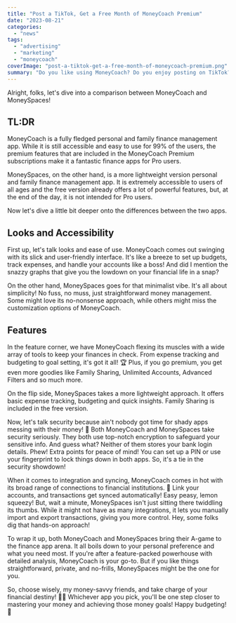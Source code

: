 ```yaml
---
title: "Post a TikTok, Get a Free Month of MoneyCoach Premium"
date: "2023-08-21"
categories: 
  - "news"
tags: 
  - "advertising"
  - "marketing"
  - "moneycoach"
coverImage: "post-a-tiktok-get-a-free-month-of-moneycoach-premium.png"
summary: "Do you like using MoneyCoach? Do you enjoy posting on TikTok? Combine both of these things and get rewarded with free MoneyCoach Premium subscriptions."
---
```

Alright, folks, let's dive into a comparison between MoneyCoach and MoneySpaces!

## TL:DR
MoneyCoach is a fully fledged personal and family finance management app. While it is still accessible and easy to use for 99% of the users, the premium features that are included in the MoneyCoach Premium subscriptions make it a fantastic finance apps for Pro users. 

MoneySpaces, on the other hand, is a more lightweight version personal and family finance management app. It is extremely accessible to users of all ages and the free version already offers a lot of powerful features, but, at the end of the day, it is not intended for Pro users.

Now let's dive a little bit deeper onto the differences between the two apps.

## Looks and Accessibility

First up, let's talk looks and ease of use. MoneyCoach comes out swinging with its slick and user-friendly interface. It's like a breeze to set up budgets, track expenses, and handle your accounts like a boss! And did I mention the snazzy graphs that give you the lowdown on your financial life in a snap?

On the other hand, MoneySpaces goes for that minimalist vibe. It's all about simplicity! No fuss, no muss, just straightforward money management. Some might love its no-nonsense approach, while others might miss the customization options of MoneyCoach.

## Features

In the feature corner, we have MoneyCoach flexing its muscles with a wide array of tools to keep your finances in check. From expense tracking and budgeting to goal setting, it's got it all! 🏆 Plus, if you go premium, you get even more goodies like Family Sharing, Unlimited Accounts, Advanced Filters and so much more.

On the flip side, MoneySpaces takes a more lightweight approach. It offers basic expense tracking, budgeting and quick insights. Family Sharing is included in the free version.

Now, let's talk security because ain't nobody got time for shady apps messing with their money! 💸 Both MoneyCoach and MoneySpaces take security seriously. They both use top-notch encryption to safeguard your sensitive info. And guess what? Neither of them stores your bank login details. Phew! Extra points for peace of mind! You can set up a PIN or use your fingerprint to lock things down in both apps. So, it's a tie in the security showdown!

When it comes to integration and syncing, MoneyCoach comes in hot with its broad range of connections to financial institutions. 🏦 Link your accounts, and transactions get synced automatically! Easy peasy, lemon squeezy! But, wait a minute, MoneySpaces isn't just sitting there twiddling its thumbs. While it might not have as many integrations, it lets you manually import and export transactions, giving you more control. Hey, some folks dig that hands-on approach!

To wrap it up, both MoneyCoach and MoneySpaces bring their A-game to the finance app arena. It all boils down to your personal preference and what you need most. If you're after a feature-packed powerhouse with detailed analysis, MoneyCoach is your go-to. But if you like things straightforward, private, and no-frills, MoneySpaces might be the one for you.

So, choose wisely, my money-savvy friends, and take charge of your financial destiny! 💪💵 Whichever app you pick, you'll be one step closer to mastering your money and achieving those money goals! Happy budgeting! 🎉